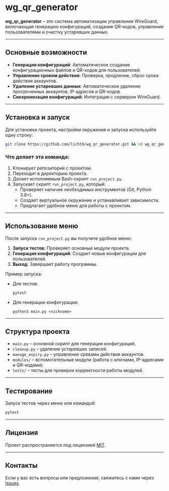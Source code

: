 
# wg_qr_generator

**wg_qr_generator** – это система автоматизации управления WireGuard, включающая генерацию конфигураций, создание QR-кодов, управление пользователями и очистку устаревших данных.

---

## Основные возможности

- **Генерация конфигураций**: Автоматическое создание конфигурационных файлов и QR-кодов для пользователей.
- **Управление сроком действия**: Проверка, продление, сброс срока действия аккаунтов.
- **Удаление устаревших данных**: Автоматическое удаление просроченных аккаунтов, IP-адресов и QR-кодов.
- **Синхронизация конфигураций**: Интеграция с сервером WireGuard.

---

## Установка и запуск

Для установки проекта, настройки окружения и запуска используйте одну строку:

```bash
git clone https://github.com/licht8/wg_qr_generator.git && cd wg_qr_generator && chmod +x run_project.py && ./run_project.py
```

### Что делает эта команда:
1. Клонирует репозиторий с проектом.
2. Переходит в директорию проекта.
3. Делает исполняемым Bash-скрипт `run_project.py`.
4. Запускает скрипт `run_project.py`, который:
   - Проверяет наличие необходимых инструментов (Git, Python 3.8+).
   - Создает виртуальное окружение и устанавливает зависимости.
   - Предлагает удобное меню для работы с проектом.

---

## Использование меню

После запуска `run_project.py` вы получите удобное меню:

1. **Запуск тестов**: Проверяет основные модули проекта.
2. **Генерация конфигураций**: Создает новые конфигурации для пользователей.
3. **Выход**: Завершает работу программы.

Пример запуска:
- Для тестов:
  ```
  pytest
  ```
- Для генерации конфигурации:
  ```
  python3 main.py <nickname>
  ```

---

## Структура проекта

- `main.py` – основной скрипт для генерации конфигураций.
- `cleanup.py` – удаление устаревших записей.
- `manage_expiry.py` – управление сроками действия аккаунтов.
- `modules/` – вспомогательные модули (работа с ключами, IP-адресами и QR-кодами).
- `tests/` – тесты для проверки корректности работы модулей.

---

## Тестирование

Запуск тестов через меню или командой:
```bash
pytest
```

---

## Лицензия

Проект распространяется под лицензией [MIT](LICENSE).

---

## Контакты

Если у вас есть вопросы или предложения, свяжитесь с нами через [Issues](https://github.com/licht8/wg_qr_generator/issues).

